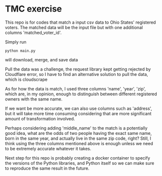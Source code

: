 # TMC exercise

This repo is for codes that match a input csv data to Ohio States' registered voters.
The matched data will be the input file but with one additional columns 'matched_voter_id'.

Simply run
```
python main.py
```
will download, merge, and save data

Pull the data was a challenge, the request library kept getting rejected by Cloudflare error, so I have to find an alternative solution to pull the data, which is cloudscrape

As for how the data is match, I used three columns 'name', 'year', 'zip', which are, in my opinion, enough to distinguish between different registered owners with the same name.

If we want be more accurate, we can also use columns such as 'address', but it will take more time consuming considering that are more significant amount of transformation involved.

Perhaps considering adding 'middle_name' to the match is a potentially good idea, what are the odds of two people having the exact same name, born in the same year, and actually live in the same zip code, right? Still, I think using the three columns mentioned above is enough unless we need to be extremely accurate whatever it takes.

Next step for this repo is probably creating a docker container to specify the versions of the Python libraries, and Python itself so we can make sure to reproduce the same result in the future.